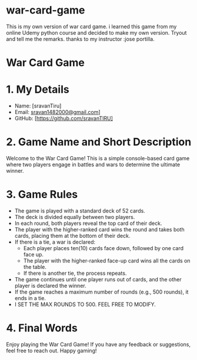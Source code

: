 # war-card-game
This is my own version of war card game. i learned this game from my online Udemy python course and decided to make my own version.
Tryout and tell me the remarks.
thanks to my instructor :jose portilla.

# War Card Game

# 1. My Details
- Name: [sravanTiru]
- Email: sravan1482000@gmail.com]
- GitHub: [https://github.com/sravanTIRU]

# 2. Game Name and Short Description
Welcome to the War Card Game! This is a simple console-based card game where two players engage in battles and wars to determine the ultimate winner.

# 3. Game Rules
- The game is played with a standard deck of 52 cards.
- The deck is divided equally between two players.
- In each round, both players reveal the top card of their deck.
- The player with the higher-ranked card wins the round and takes both cards, placing them at the bottom of their deck.
- If there is a tie, a war is declared:
  - Each player places ten(10) cards face down, followed by one card face up.
  - The player with the higher-ranked face-up card wins all the cards on the table.
  - If there is another tie, the process repeats.
- The game continues until one player runs out of cards, and the other player is declared the winner.
- If the game reaches a maximum number of rounds (e.g., 500 rounds), it ends in a tie.
- I SET THE MAX ROUNDS TO 500. FEEL FREE TO MODIFY.

# 4. Final Words
Enjoy playing the War Card Game! If you have any feedback or suggestions, feel free to reach out. Happy gaming!
